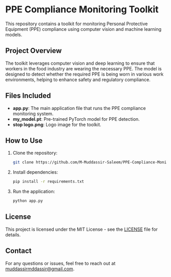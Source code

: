 # PPE Compliance Monitoring Toolkit

This repository contains a toolkit for monitoring Personal Protective Equipment (PPE) compliance using computer vision and machine learning models.

## Project Overview

The toolkit leverages computer vision and deep learning to ensure that workers in the food industry are wearing the necessary PPE. The model is designed to detect whether the required PPE is being worn in various work environments, helping to enhance safety and regulatory compliance.

## Files Included

- **app.py**: The main application file that runs the PPE compliance monitoring system.
- **my_model.pt**: Pre-trained PyTorch model for PPE detection.
- **stop logo.png**: Logo image for the toolkit.

## How to Use

1. Clone the repository:
    ```bash
    git clone https://github.com/M-Muddassir-Saleem/PPE-Compliance-Monitoring.git
    ```

2. Install dependencies:
    ```bash
    pip install -r requirements.txt
    ```

3. Run the application:
    ```bash
    python app.py
    ```

## License

This project is licensed under the MIT License - see the [LICENSE](LICENSE) file for details.

## Contact

For any questions or issues, feel free to reach out at [muddassirmddassir@gmail.com](mailto:muddassirmddassir@gmail.com).

